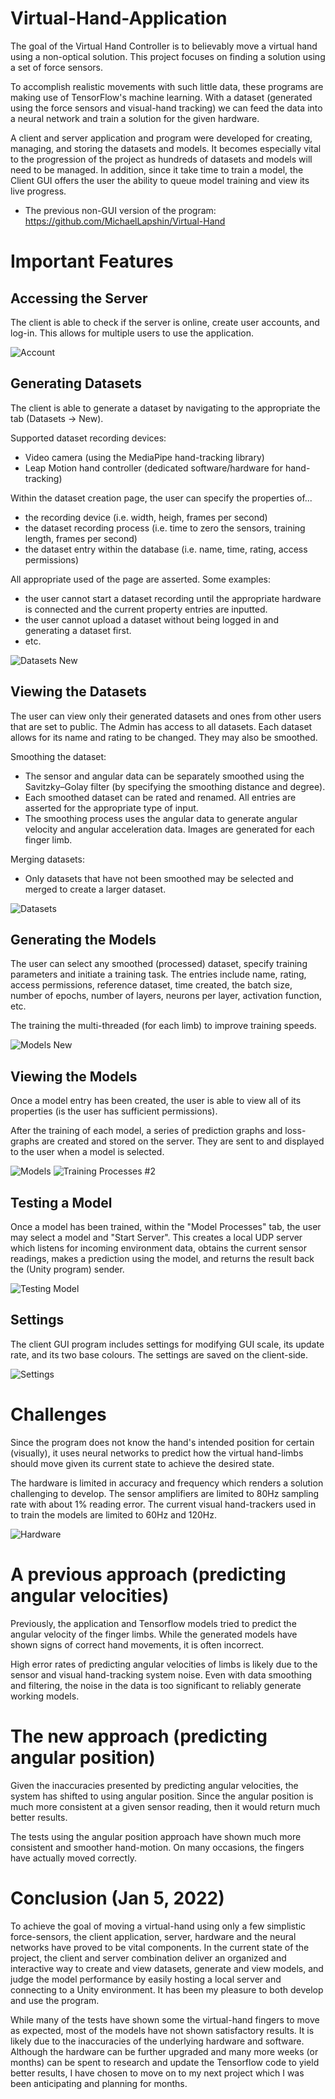 # Virtual-Hand-Application

The goal of the Virtual Hand Controller is to believably move a virtual hand using a non-optical solution. This project focuses on finding a solution using a set of force sensors.

To accomplish realistic movements with such little data, these programs are making use of TensorFlow's machine learning. With a dataset (generated using the force sensors and visual-hand tracking) we can feed the data into a neural network and train a solution for the given hardware.

A client and server application and program were developed for creating, managing, and storing the datasets and models. It becomes especially vital to the progression of the project as hundreds of datasets and models will need to be managed. In addition, since it take time to train a model, the Client GUI offers the user the ability to queue model training and view its live progress.

- The previous non-GUI version of the program: https://github.com/MichaelLapshin/Virtual-Hand



# Important Features

## Accessing the Server
The client is able to check if the server is online, create user accounts, and log-in. This allows for multiple users to use the application.

![Account](https://user-images.githubusercontent.com/55516685/148303279-a017cb6f-1d1e-4ebf-8010-7daddbc51bd4.PNG)

## Generating Datasets
The client is able to generate a dataset by navigating to the appropriate the tab (Datasets -> New).

Supported dataset recording devices:
- Video camera (using the MediaPipe hand-tracking library)
- Leap Motion hand controller (dedicated software/hardware for hand-tracking)

Within the dataset creation page, the user can specify the properties of...
- the recording device (i.e. width, heigh, frames per second)
- the dataset recording process (i.e. time to zero the sensors, training length, frames per second)
- the dataset entry within the database (i.e. name, time, rating, access permissions)

All appropriate used of the page are asserted. Some examples:
- the user cannot start a dataset recording until the appropriate hardware is connected and the current property entries are inputted.
- the user cannot upload a dataset without being logged in and generating a dataset first.
- etc.

![Datasets New](https://user-images.githubusercontent.com/55516685/148303338-c8baa351-3426-402b-bc25-f9647d24293b.PNG)


## Viewing the Datasets
The user can view only their generated datasets and ones from other users that are set to public. The Admin has access to all datasets.
Each dataset allows for its name and rating to be changed. They may also be smoothed.

Smoothing the dataset:
- The sensor and angular data can be separately smoothed using the Savitzky–Golay filter (by specifying the smoothing distance and degree).
- Each smoothed dataset can be rated and renamed. All entries are asserted for the appropriate type of input.
- The smoothing process uses the angular data to generate angular velocity and angular acceleration data. Images are generated for each finger limb.

Merging datasets:
- Only datasets that have not been smoothed may be selected and merged to create a larger dataset.

![Datasets](https://user-images.githubusercontent.com/55516685/148303347-4159b2f2-bed6-4dac-b88d-17ac0f6ec8dc.PNG)


## Generating the Models
The user can select any smoothed (processed) dataset, specify training parameters and initiate a training task. The entries include name, rating, access permissions, reference dataset, time created, the batch size, number of epochs, number of layers, neurons per layer, activation function, etc.

The training the multi-threaded (for each limb) to improve training speeds.

![Models New](https://user-images.githubusercontent.com/55516685/148303376-d78abc41-0e2e-4c44-be04-b2040227865a.PNG)




## Viewing the Models
Once a model entry has been created, the user is able to view all of its properties (is the user has sufficient permissions).

After the training of each model, a series of prediction graphs and loss-graphs are created and stored on the server. They are sent to and displayed to the user when a model is selected.

![Models](https://user-images.githubusercontent.com/55516685/148303418-1efe731e-86aa-44f4-b388-d8330682ccca.PNG)
![Training Processes #2](https://user-images.githubusercontent.com/55516685/148303472-53316057-13f0-4942-ae85-249ad65e8038.PNG)


## Testing a Model
Once a model has been trained, within the "Model Processes" tab, the user may select a model and "Start Server". This creates a local UDP server which listens for incoming environment data, obtains the current sensor readings, makes a prediction using the model, and returns the result back the (Unity program) sender.

![Testing Model](https://user-images.githubusercontent.com/55516685/148305517-201d03ba-fbb7-4c1a-8088-4856ededa9ba.PNG)


## Settings
The client GUI program includes settings for modifying GUI scale, its update rate, and its two base colours. The settings are saved on the client-side.

![Settings](https://user-images.githubusercontent.com/55516685/148303480-8f6361fe-a2b9-478c-b676-f3cbdc897f3c.PNG)


# Challenges

Since the program does not know the hand's intended position for certain (visually), it uses neural networks to predict how the virtual hand-limbs should move given its current state to achieve the desired state.

The hardware is limited in accuracy and frequency which renders a solution challenging to develop. The sensor amplifiers are limited to 80Hz sampling rate with about 1% reading error. The current visual hand-trackers used in to train the models are limited to 60Hz and 120Hz.

![Hardware](https://user-images.githubusercontent.com/55516685/148305527-be56c0e9-b237-4057-af19-cc2439f173f1.jpg)


# A previous approach (predicting angular velocities)

Previously, the application and Tensorflow models tried to predict the angular velocity of the finger limbs. While the generated models have shown signs of correct hand movements, it is often incorrect.

High error rates of predicting angular velocities of limbs is likely due to the sensor and visual hand-tracking system noise. Even with data smoothing and filtering, the noise in the data is too significant to reliably generate working models.



# The new approach (predicting angular position)

Given the inaccuracies presented by predicting angular velocities, the system has shifted to using angular position. Since the angular position is much more consistent at a given sensor reading, then it would return much better results.

The tests using the angular position approach have shown much more consistent and smoother hand-motion. On many occasions, the fingers have actually moved correctly. 



# Conclusion (Jan 5, 2022)

To achieve the goal of moving a virtual-hand using only a few simplistic force-sensors, the client application, server, hardware and the neural networks have proved to be vital components. In the current state of the project, the client and server combination deliver an organized and interactive way to create and view datasets, generate and view models, and judge the model performance by easily hosting a local server and connecting to a Unity environment. It has been my pleasure to both develop and use the program.

While many of the tests have shown some the virtual-hand fingers to move as expected, most of the models have not shown satisfactory results. It is likely due to the 
inaccuracies of the underlying hardware and software. Although the hardware can be further upgraded and many more weeks (or months) can be spent to research and update the Tensorflow code to yield better results, I have chosen to move on to my next project which I was been anticipating and planning for months.
